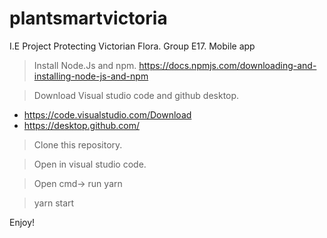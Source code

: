 # plantsmartvictoria
I.E Project Protecting Victorian Flora. Group E17. Mobile app 


> Install Node.Js and npm.
https://docs.npmjs.com/downloading-and-installing-node-js-and-npm

> Download Visual studio code and github desktop.
-  https://code.visualstudio.com/Download
-  https://desktop.github.com/

> Clone this repository.

> Open in visual studio code.

> Open cmd-> run yarn

> yarn start

Enjoy!
